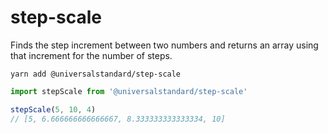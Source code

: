 # step-scale

Finds the step increment between two numbers and returns an array using that increment for the number of steps.

`yarn add @universalstandard/step-scale`

```js
import stepScale from '@universalstandard/step-scale'

stepScale(5, 10, 4)
// [5, 6.666666666666667, 8.333333333333334, 10]
```
